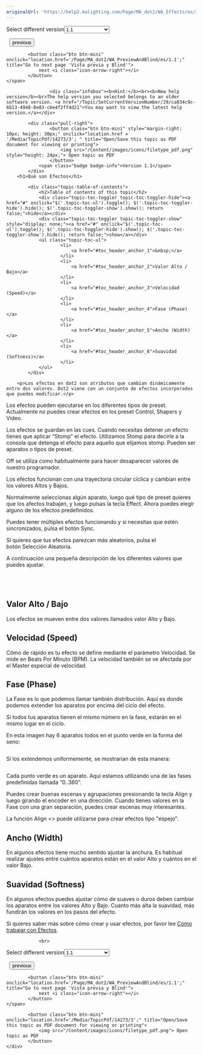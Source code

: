 ```yaml
---
originalUrl: 'https://help2.malighting.com/Page/MA_dot2/WA_Effects/es/1.1'
---
```


<div class="topic-navigation">

<div class="pull-right">
	<span class="pull-left">


<div class="pull-left">
<form action="/Topic/SetCurrentVersionNumber" class="form-inline" id="frmTagSelector" method="post">	<span class="form-mini">
		<div class="input-prepend"><span class="add-on">Select different version</span><select autocomplete="off" id="versionNumberId" name="versionNumberId" onchange="$(this).closest('#frmTagSelector').submit();" style="width: 120px;"><option value="">- latest -</option>
<option selected="selected" value="3">1.1</option>
<option value="7">1.2</option>
<option value="12">1.3</option>
<option value="16">1.5</option>
<option value="29">1.9</option>
</select></div>
		<input data-val="true" data-val-number="The field Int32 must be a number." data-val-required="The Int32 field is required." id="ProductId" name="ProductId" type="hidden" value="7">
		<input id="CurrentGuid" name="CurrentGuid" type="hidden" value="ca034c9c-6b13-4948-8e83-c6e4f2ff4d21">
	</span>
</form></div>&nbsp;	</span>
	<span class="pull-right" style="white-space: nowrap;">
			<button class="btn btn-mini" onclick="location.href='/Page/MA_dot2/WI_Chasers/es/1.1'; " title="Go to previous page 'Chasers'">
				<i class="icon-arrow-left"></i> previous
			</button>

			<button class="btn btn-mini" onclick="location.href='/Page/MA_dot2/WA_PreviewAndBlind/es/1.1';" title="Go to next page 'Vista previa y Blind'">
				next <i class="icon-arrow-right"></i> 
			</button>
	</span>
</div>
<div class="clear-fix" style="margin-bottom: 10px"></div>
</div>

					<div class="infobox"><b>Hint:</b><br><b>New help version</b><br>The help version you selected belongs to an older software version. <a href="/Topic/SetCurrentVersionNumber/29/ca034c9c-6b13-4948-8e83-c6e4f2ff4d21">You may want to view the latest help version.</a></div>

			<div class="pull-right">
					<button class="btn btn-mini" style="margin-right: 10px; height: 30px;" onclick="location.href = '/Media/TopicPdf/14273/3'; " title="Open/Save this topic as PDF document for viewing or printing">
						<img src="/Content/images/icons/filetype_pdf.png" style="height: 24px;"> Open topic as PDF
					</button>
				<span class="badge badge-info">Version 1.1</span>
			</div>
		<h1>Qué son Efectos</h1>

			<div class="topic-table-of-contents">
				<h2>Table of contents of this topic</h2>
				<div class="topic-toc-toggler topic-toc-toggler-hide"><a href="#" onclick="$('.topic-toc-ul').toggle(); $('.topic-toc-toggler-hide').hide(); $('.topic-toc-toggler-show').show(); return false;">hide</a></div>
				<div class="topic-toc-toggler topic-toc-toggler-show" style="display: none;"><a href="#" onclick="$('.topic-toc-ul').toggle(); $('.topic-toc-toggler-hide').show(); $('.topic-toc-toggler-show').hide(); return false;">show</a></div>
				<ul class="topic-toc-ul">
						<li>
							<a href="#toc_header_anchor_1">&nbsp;</a>
						</li>
						<li>
							<a href="#toc_header_anchor_2">Valor Alto / Bajo</a>
						</li>
						<li>
							<a href="#toc_header_anchor_3">Velocidad (Speed)</a>
						</li>
						<li>
							<a href="#toc_header_anchor_4">Fase (Phase)</a>
						</li>
						<li>
							<a href="#toc_header_anchor_5">Ancho (Width)</a>
						</li>
						<li>
							<a href="#toc_header_anchor_6">Suavidad (Softness)</a>
						</li>
				</ul>
			</div>

		<p>Los efectos en dot2 son atributos que cambian dinámicamente entre dos valores. Dot2 viene con un conjunto de efectos incorporados que puedes modificar.</p>

<p>Los efectos pueden ejecutarse en los diferentes tipos de preset. Actualmente no puedes crear efectos en los preset Control, Shapers y Video.&nbsp;</p>

<p>Los efectos se guardan en las cues. Cuando necesitas detener un efecto tienes que aplicar&nbsp;“Stomp" el efecto. Utilizamos Stomp para decirle a la consola que detenga el efecto para aquello que elijamos stomp. Pueden ser aparatos o tipos de preset.</p>

<p>Off se utiliza como habitualmente para hacer desaparecer valores de nuestro programador.</p>

<p>Los efectos funcionan con una trayectoria circular cíclica y cambian entre los valores Altos y Bajos.</p>

<p>Normalmente seleccionas algún aparato, luego qué tipo de preset quieres que los afectos trabajen, y luego pulsas la tecla&nbsp;<span class="hardkey">Effect</span>.&nbsp;Ahora puedes elegir alguno de los efectos predefinidos.&nbsp;</p>

<p>Puedes tener múltiples efectos funcionando y si necesitas que estén sincronizados, pulsa el botón&nbsp;<span class="softkey">Sync</span>.</p>

<p>Si quieres que tus efectos parezcan más aleatorios, pulsa el botón&nbsp;<span class="softkey">Selección Aleatoria</span>.</p>

<p>A continuación una pequeña descripción de los diferentes valores que puedes ajustar.</p>

<a name="toc_header_anchor_1" id="toc_header_anchor_1" class="topic-toc-item"></a><h2>&nbsp;</h2>

<a name="toc_header_anchor_2" id="toc_header_anchor_2" class="topic-toc-item"></a><h2>Valor Alto / Bajo</h2>

<p>Los efectos se mueven entre dos valores llamados valor Alto y Bajo.</p>

<a name="toc_header_anchor_3" id="toc_header_anchor_3" class="topic-toc-item"></a><h2>Velocidad (Speed)</h2>

<p>Cómo de rápido es tu efecto se define mediante el parámetro Velocidad. Se mide en Beats Por Minuto (BPM). La velocidad también se ve afectada por el Master especial de velocidad.</p>

<a name="toc_header_anchor_4" id="toc_header_anchor_4" class="topic-toc-item"></a><h2>Fase (Phase)</h2>

<p>La Fase es lo que podemos llamar también distribución. Aquí es donde podemos extender los aparatos por encima del ciclo del efecto.</p>

<p>Si todos tus aparatos tienen el mismo número en la fase, estarán en el mismo lugar en el ciclo.</p>

<p>En esta imagen hay 6 aparatos todos en el punto verde en la forma del seno:</p>

<p><img alt="" src="/Media/Image/WI_Effect_Phase_01_1-0.png"></p>

<p>Si los extendemos uniformemente, se mostrarían de esta manera:</p>

<p><img alt="" src="/Media/Image/WI_Effect_Phase_02_1-0.png"></p>

<p>Cada punto verde es un aparato. Aquí estamos utilizando una de las fases predefinidas llamada “0..360”.</p>

<p>Puedes crear buenas escenas y agrupaciones presionando la tecla&nbsp;<span class="hardkey">Align</span> y luego girando el encoder en una dirección. Cuando tienes valores en la Fase con una gran separación, puedes crear escenas muy interesantes.</p>

<p>La función&nbsp;Align &lt;&gt; puede utilizarse para crear efectos tipo "espejo".</p>

<a name="toc_header_anchor_5" id="toc_header_anchor_5" class="topic-toc-item"></a><h2>Ancho (Width)</h2>

<p>En algunos efectos tiene mucho sentido ajustar la anchura. Es habitual realizar ajustes entre cuántos aparatos están en el valor Alto y cuántos en el valor Bajo.</p>

<a name="toc_header_anchor_6" id="toc_header_anchor_6" class="topic-toc-item"></a><h2>Suavidad (Softness)</h2>

<p>En algunos efectos puedes ajustar cómo de suaves o duros deben cambiar los aparatos entre los valores Alto y Bajo. Cuanto más alta la suavidad, más fundirán los valores en los pasos del efecto.</p>

<p>Si quieres saber más sobre cómo crear y usar efectos, por favor lee&nbsp;<a href="/Topic/2457c63d-dd11-4171-b366-db5a6453f23d">Cómo trabajar con Efectos</a>.</p>


				<br>
<div class="topic-navigation">

<div class="pull-right">
	<span class="pull-left">


<div class="pull-left">
<form action="/Topic/SetCurrentVersionNumber" class="form-inline" id="frmTagSelector" method="post">	<span class="form-mini">
		<div class="input-prepend"><span class="add-on">Select different version</span><select autocomplete="off" id="versionNumberId" name="versionNumberId" onchange="$(this).closest('#frmTagSelector').submit();" style="width: 120px;"><option value="">- latest -</option>
<option selected="selected" value="3">1.1</option>
<option value="7">1.2</option>
<option value="12">1.3</option>
<option value="16">1.5</option>
<option value="29">1.9</option>
</select></div>
		<input data-val="true" data-val-number="The field Int32 must be a number." data-val-required="The Int32 field is required." id="ProductId" name="ProductId" type="hidden" value="7">
		<input id="CurrentGuid" name="CurrentGuid" type="hidden" value="ca034c9c-6b13-4948-8e83-c6e4f2ff4d21">
	</span>
</form></div>&nbsp;	</span>
	<span class="pull-right" style="white-space: nowrap;">
			<button class="btn btn-mini" onclick="location.href='/Page/MA_dot2/WI_Chasers/es/1.1'; " title="Go to previous page 'Chasers'">
				<i class="icon-arrow-left"></i> previous
			</button>

			<button class="btn btn-mini" onclick="location.href='/Page/MA_dot2/WA_PreviewAndBlind/es/1.1';" title="Go to next page 'Vista previa y Blind'">
				next <i class="icon-arrow-right"></i> 
			</button>
	</span>
</div>
	<div class="clear-fix"></div>
	<div class="pull-right">
	
			<button class="btn btn-mini" onclick="location.href='/Media/TopicPdf/14273/3';" title="Open/Save this topic as PDF document for viewing or printing">
				<img src="/Content/images/icons/filetype_pdf.png"> Open topic as PDF
			</button>
	</div>
<div class="clear-fix" style="margin-bottom: 10px"></div>
</div>

	
